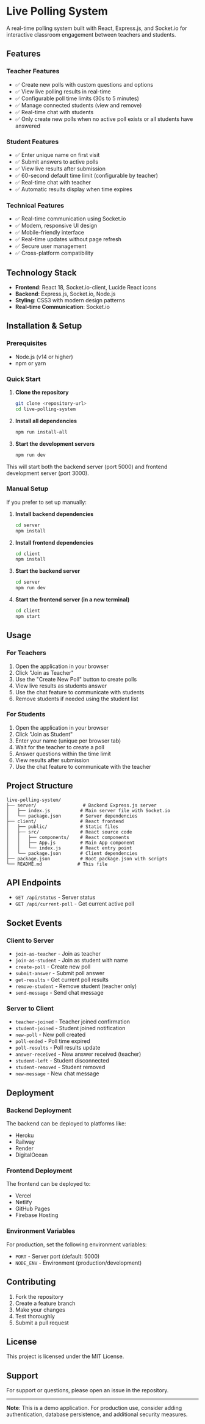 # Live Polling System

A real-time polling system built with React, Express.js, and Socket.io for interactive classroom engagement between teachers and students.

## Features

### Teacher Features
- ✅ Create new polls with custom questions and options
- ✅ View live polling results in real-time
- ✅ Configurable poll time limits (30s to 5 minutes)
- ✅ Manage connected students (view and remove)
- ✅ Real-time chat with students
- ✅ Only create new polls when no active poll exists or all students have answered

### Student Features
- ✅ Enter unique name on first visit
- ✅ Submit answers to active polls
- ✅ View live results after submission
- ✅ 60-second default time limit (configurable by teacher)
- ✅ Real-time chat with teacher
- ✅ Automatic results display when time expires

### Technical Features
- ✅ Real-time communication using Socket.io
- ✅ Modern, responsive UI design
- ✅ Mobile-friendly interface
- ✅ Real-time updates without page refresh
- ✅ Secure user management
- ✅ Cross-platform compatibility

## Technology Stack

- **Frontend**: React 18, Socket.io-client, Lucide React icons
- **Backend**: Express.js, Socket.io, Node.js
- **Styling**: CSS3 with modern design patterns
- **Real-time Communication**: Socket.io

## Installation & Setup

### Prerequisites
- Node.js (v14 or higher)
- npm or yarn

### Quick Start

1. **Clone the repository**
   ```bash
   git clone <repository-url>
   cd live-polling-system
   ```

2. **Install all dependencies**
   ```bash
   npm run install-all
   ```

3. **Start the development servers**
   ```bash
   npm run dev
   ```

This will start both the backend server (port 5000) and frontend development server (port 3000).

### Manual Setup

If you prefer to set up manually:

1. **Install backend dependencies**
   ```bash
   cd server
   npm install
   ```

2. **Install frontend dependencies**
   ```bash
   cd client
   npm install
   ```

3. **Start the backend server**
   ```bash
   cd server
   npm run dev
   ```

4. **Start the frontend server (in a new terminal)**
   ```bash
   cd client
   npm start
   ```

## Usage

### For Teachers

1. Open the application in your browser
2. Click "Join as Teacher"
3. Use the "Create New Poll" button to create polls
4. View live results as students answer
5. Use the chat feature to communicate with students
6. Remove students if needed using the student list

### For Students

1. Open the application in your browser
2. Click "Join as Student"
3. Enter your name (unique per browser tab)
4. Wait for the teacher to create a poll
5. Answer questions within the time limit
6. View results after submission
7. Use the chat feature to communicate with the teacher

## Project Structure

```
live-polling-system/
├── server/                 # Backend Express.js server
│   ├── index.js           # Main server file with Socket.io
│   └── package.json       # Server dependencies
├── client/                # React frontend
│   ├── public/            # Static files
│   ├── src/               # React source code
│   │   ├── components/    # React components
│   │   ├── App.js         # Main App component
│   │   └── index.js       # React entry point
│   └── package.json       # Client dependencies
├── package.json           # Root package.json with scripts
└── README.md             # This file
```

## API Endpoints

- `GET /api/status` - Server status
- `GET /api/current-poll` - Get current active poll

## Socket Events

### Client to Server
- `join-as-teacher` - Join as teacher
- `join-as-student` - Join as student with name
- `create-poll` - Create new poll
- `submit-answer` - Submit poll answer
- `get-results` - Get current poll results
- `remove-student` - Remove student (teacher only)
- `send-message` - Send chat message

### Server to Client
- `teacher-joined` - Teacher joined confirmation
- `student-joined` - Student joined notification
- `new-poll` - New poll created
- `poll-ended` - Poll time expired
- `poll-results` - Poll results update
- `answer-received` - New answer received (teacher)
- `student-left` - Student disconnected
- `student-removed` - Student removed
- `new-message` - New chat message

## Deployment

### Backend Deployment
The backend can be deployed to platforms like:
- Heroku
- Railway
- Render
- DigitalOcean

### Frontend Deployment
The frontend can be deployed to:
- Vercel
- Netlify
- GitHub Pages
- Firebase Hosting

### Environment Variables
For production, set the following environment variables:
- `PORT` - Server port (default: 5000)
- `NODE_ENV` - Environment (production/development)

## Contributing

1. Fork the repository
2. Create a feature branch
3. Make your changes
4. Test thoroughly
5. Submit a pull request

## License

This project is licensed under the MIT License.

## Support

For support or questions, please open an issue in the repository.

---

**Note**: This is a demo application. For production use, consider adding authentication, database persistence, and additional security measures. 
